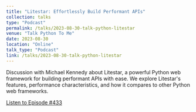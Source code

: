 ```yaml
---
title: "Litestar: Effortlessly Build Performant APIs"
collection: talks
type: "Podcast"
permalink: /talks/2023-08-30-talk-python-litestar
venue: "Talk Python To Me"
date: 2023-08-30
location: "Online"
talk_type: "Podcast"
link: /talks/2023-08-30-talk-python-litestar
---
```


Discussion with Michael Kennedy about Litestar, a powerful Python web framework for building performant APIs with ease. We explore Litestar's features, performance characteristics, and how it compares to other Python web frameworks.

[Listen to Episode #433](https://talkpython.fm/episodes/show/433/litestar-effortlessly-build-performant-apis)
